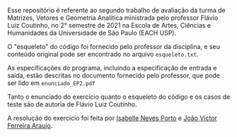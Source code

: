 Esse repositório é referente ao segundo trabalho de avaliação da turma de Matrizes, Vetores e Geometria Analítica ministrada pelo professor Flávio Luiz Coutinho, no 2° semestre de 2021 na Escola de Artes, Ciências e Humanidades da Universidade de São Paulo (EACH USP).

O "esqueleto" do código foi fornecido pelo professor da disciplina, e seu conteúdo original pode ser encontrado no arquivo `esqueleto.txt`.

As especificações do programa, incluindo a especificação de entrada e saída, estão descritas no documento fornecido pelo professor, que pode ser lido em `enunciado_EP2.pdf`

Tanto o enunciado do exercício quanto o esqueleto do código e os casos de teste são de autoria de Flávio Luiz Coutinho.

A resolução do exercício foi feita por [Isabelle Neves Porto](https://github.com/IsabelleNP) e [João Victor Ferreira Araujo](https://github.com/joao-fa).